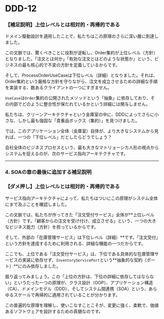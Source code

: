 # DDD-12

### 【補足説明】上位レベルとは相対的・再帰的である

ドメイン駆動設計を適用したことで、私たちはこの原理のさらに深い層に到達しました。

この文脈では、驚くべきことに役割が逆転し、Order集約が上位レベル（方針）となりました。「注文とは何か」「有効な注文とはどのような状態か」という、ビジネスの最も核心的で不変の方針を定義しているからです。

そして、ProcessOrderUseCaseは下位レベル（詳細）となりました。それは、Order集約という厳格な方針を守りながら、注文を成立させるための詳細な手順を実装する、数あるクライアントの一つにすぎません。

`UseCase`は`Order`集約の公開されたメソッドという「抽象」に依存しており、その内部でどのように整合性が保たれているかという詳細には関与しません。

私たちは、クリーンアーキテクチャという金庫室の中に、DDDによってさらに小さな、しかし最も強固な「貴重品ボックス（集約）」を見つけました。

では、このアプリケーション全体（金庫室）自体が、より大きなシステムから見れば、一つの「下位レベル」だとしたらどうでしょう？

会社全体のビジネスプロセスという、最も大きなマトリョーシカ人形の視点からシステムを捉えるのが、次のサービス指向アーキテクチャです。

---

### 4. SOAの章の最後に追加する補足説明

### 【ダメ押し】上位レベルとは相対的・再帰的である

サービス指向アーキテクチャによって、私たちはついにこの原理がシステム全体にまで及ぶことを確認しました。

この文脈では、私たちが作ってきた「注文受付サービス」全体が**上位レベル（方針）です。「顧客からの注文を受け付け、成立させる」という、一つの大きなビジネス能力（方針）を担っているからです。

そして、外部の「在庫管理サービス」は下位レベル（詳細）**です。「注文受付」という方針を達成するために利用される、詳細な機能の一つだからです。

ここでも、上位である「注文受付サービス」は、下位である具体的な在庫管理サービスの実装に依存せず、`InventoryServicePort`という**抽象的な契約（ポート）**にのみ依存しました。

振り返ってみましょう。この「上位の方針は、下位の詳細に依存してはならない」というたった一つの原理が、クラス設計（OOP）、アプリケーション構造（CA）、ドメインモデル（DDD）、そしてシステム間連携（SOA）という、あらゆるスケールで再帰的に適用されていることが分かります。

この普遍的な原理を理解し、使いこなすことこそが、変更に強く、柔軟で、価値あるソフトウェアを設計するための真髄なのです。